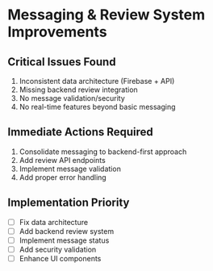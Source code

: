 # Messaging & Review System Improvements

## Critical Issues Found
1. Inconsistent data architecture (Firebase + API)
2. Missing backend review integration
3. No message validation/security
4. No real-time features beyond basic messaging

## Immediate Actions Required
1. Consolidate messaging to backend-first approach
2. Add review API endpoints
3. Implement message validation
4. Add proper error handling

## Implementation Priority
- [ ] Fix data architecture
- [ ] Add backend review system  
- [ ] Implement message status
- [ ] Add security validation
- [ ] Enhance UI components